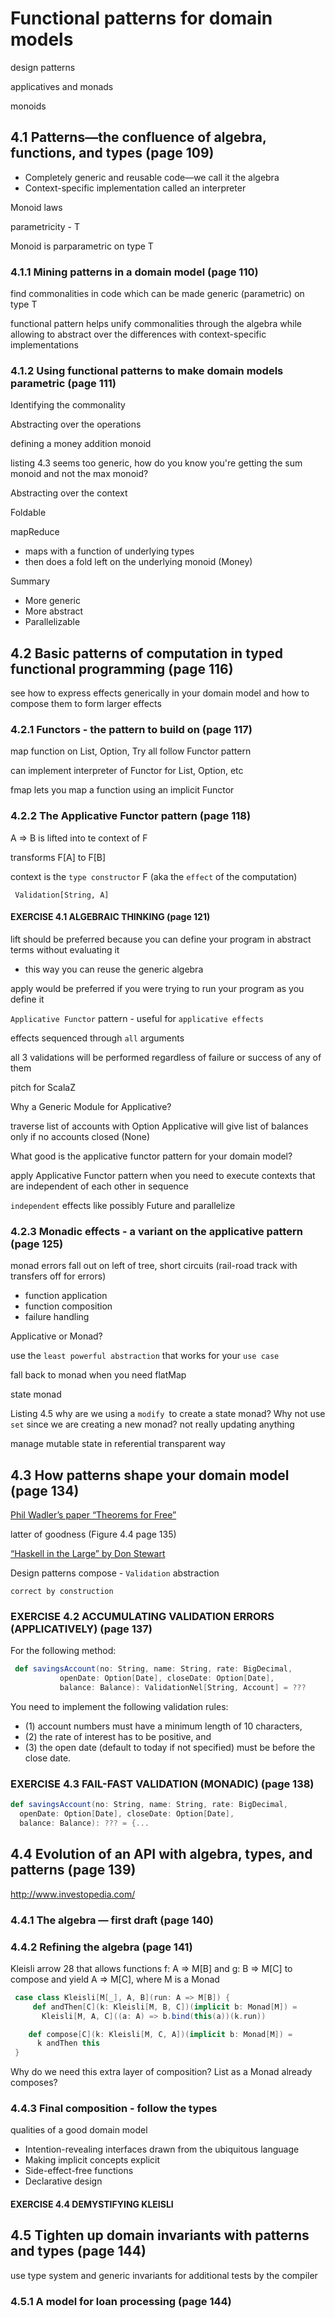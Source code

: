 # Functional patterns for domain models

design patterns

applicatives and monads

monoids

## 4.1 Patterns—the confluence of algebra, functions, and types (page 109)

- Completely generic and reusable code—we call it the algebra
- Context-specific implementation called an interpreter

Monoid laws

parametricity - T

Monoid is parparametric on type T

### 4.1.1 Mining patterns in a domain model (page 110)

find commonalities in code which can be made generic (parametric) on type T


functional pattern helps unify commonalities through the algebra 
while allowing to abstract over the differences with context-specific implementations


### 4.1.2 Using functional patterns to make domain models parametric (page 111)

Identifying the commonality
  
Abstracting over the operations

defining a money addition monoid

listing 4.3 seems too generic, how do you know you're getting the sum monoid and not the max monoid?

Abstracting over the context

Foldable

mapReduce
- maps with a function of underlying types
- then does a fold left on the underlying monoid (Money)

Summary
- More generic
- More abstract
- Parallelizable

## 4.2 Basic patterns of computation in typed functional programming (page 116)

see how to express effects generically in your domain model and how to compose them to form larger effects

### 4.2.1 Functors - the pattern to build on (page 117)

map function on List, Option, Try all follow Functor pattern
 
can implement interpreter of Functor for List, Option, etc
 
fmap lets you map a function using an implicit Functor

### 4.2.2 The Applicative Functor pattern (page 118)

A => B is lifted into te context of F

transforms F[A] to F[B]

context is the `type constructor` F (aka the `effect` of the computation)

` Validation[String, A]`

#### EXERCISE 4.1 ALGEBRAIC THINKING (page 121)

lift should be preferred because you can define your program in abstract terms without evaluating it
- this way you can reuse the generic algebra

apply would be preferred if you were trying to run your program as you define it

`Applicative Functor` pattern - useful for `applicative effects`

effects sequenced through `all` arguments

all 3 validations will be performed regardless of failure or success of any of them

pitch for ScalaZ

Why a Generic Module for Applicative?

traverse list of accounts with Option Applicative will give list of balances only if no accounts closed (None)

What good is the applicative functor pattern for your domain model?

apply Applicative Functor pattern when you need to execute contexts that are independent of each other in sequence

`independent` effects like possibly Future and parallelize

### 4.2.3 Monadic effects - a variant on the applicative pattern (page 125)

monad errors fall out on left of tree, short circuits (rail-road track with transfers off for errors)

- function application
- function composition
- failure handling

Applicative or Monad?

use the `least powerful abstraction` that works for your `use case`

fall back to monad when you need flatMap

state monad

Listing 4.5 why are we using a `modify `to create a state monad?
Why not use `set` since we are creating a new monad?
not really updating anything

manage mutable state in referential transparent way

## 4.3 How patterns shape your domain model (page 134)

[Phil Wadler’s paper “Theorems for Free”](http://homepages.inf.ed.ac.uk/wadler/topics/parametricity.html)

latter of goodness (Figure 4.4 page 135)

[“Haskell in the Large” by Don Stewart](http://web.archive.org/web/20150129012424/http://code.haskell.org/~dons/talks/dons-google-2015-01-27.pdf)

Design patterns compose - `Validation` abstraction

`correct by construction`

### EXERCISE 4.2 ACCUMULATING VALIDATION ERRORS (APPLICATIVELY) (page 137)

For the following method:
```scala
 def savingsAccount(no: String, name: String, rate: BigDecimal,
           openDate: Option[Date], closeDate: Option[Date],
           balance: Balance): ValidationNel[String, Account] = ???
```

You need to implement the following validation rules: 
- (1) account numbers must have a minimum length of 10 characters, 
- (2) the rate of interest has to be positive, and 
- (3) the open date (default to today if not specified) must be before the close date.

### EXERCISE 4.3 FAIL-FAST VALIDATION (MONADIC) (page 138)
```scala
def savingsAccount(no: String, name: String, rate: BigDecimal,
  openDate: Option[Date], closeDate: Option[Date],
  balance: Balance): ??? = {...
```


## 4.4 Evolution of an API with algebra, types, and patterns (page 139)

http://www.investopedia.com/

### 4.4.1 The algebra — first draft (page 140)

### 4.4.2 Refining the algebra (page 141)

Kleisli arrow 28 that allows functions 
f: A => M[B] and 
g: B => M[C] to compose and 
yield A => M[C], where M is a Monad

```scala
 case class Kleisli[M[_], A, B](run: A => M[B]) {
     def andThen[C](k: Kleisli[M, B, C])(implicit b: Monad[M]) =
       Kleisli[M, A, C]((a: A) => b.bind(this(a))(k.run))

    def compose[C](k: Kleisli[M, C, A])(implicit b: Monad[M]) =
      k andThen this
 }
```
Why do we need this extra layer of composition?  List as a Monad already composes?

### 4.4.3 Final composition - follow the types

qualities of a good domain model
- Intention-revealing interfaces drawn from the ubiquitous language
- Making implicit concepts explicit
- Side-effect-free functions
- Declarative design

#### EXERCISE 4.4 DEMYSTIFYING KLEISLI

## 4.5 Tighten up domain invariants with patterns and types (page 144)

use type system and generic invariants for additional tests by the compiler

### 4.5.1 A model for loan processing (page 144)





